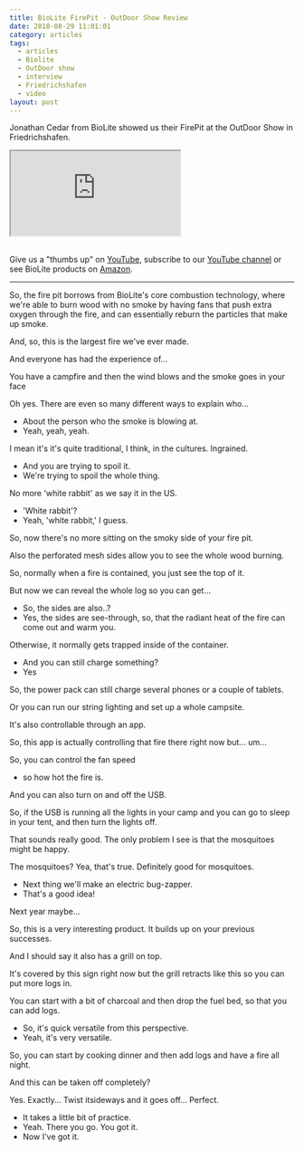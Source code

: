 ```yaml
---
title: BioLite FirePit - OutDoor Show Review
date: 2018-08-29 11:01:01
category: articles
tags:
  - articles
  - Biolite
  - OutDoor show
  - interview
  - Friedrichshafen
  - video
layout: post
---
```


Jonathan Cedar from BioLite showed us their FirePit at the OutDoor Show in Friedrichshafen.

<div class="embed-responsive embed-responsive-16by9">
    <iframe class="embed-responsive-item" src="https://www.youtube.com/embed/GDcd2u_Auic"></iframe>
</div>
<br>
<!--more-->

Give us a "thumbs up" on <a rel="nofollow" href="https://www.youtube.com/watch?v=GDcd2u_Auic"  target="_blank">YouTube</a>, subscribe to our <a rel="nofollow"  target="_blank"  href="https://www.youtube.com/channel/UCnO9Q_m9EaOCrHmmQIBVBNw?sub_confirmation=1">YouTube channel</a> or see BioLite products on <a rel="nofollow" href="https://amzn.to/2MH8JUo"  target="_blank">Amazon</a>.

---

So, the fire pit borrows from BioLite's core combustion technology, where we're able to burn wood with no smoke by having fans that push extra oxygen through the fire, and can essentially reburn the particles
that make up smoke.

And, so, this is the largest fire we've ever made.

And everyone has had the experience of...

You have a campfire and then the wind blows and the smoke goes in your face

Oh yes. There are even so many different ways to explain who...

- About the person who the smoke is blowing at.
- Yeah, yeah, yeah.

I mean it's it's quite traditional, I think, in the cultures. Ingrained.

- And you are trying to spoil it.
- We're trying to spoil the whole thing.

No more 'white rabbit' as we say it in the US.

- 'White rabbit'?
- Yeah, 'white rabbit,' I guess.

So, now there's no more sitting on the smoky side of your fire pit.

Also the perforated mesh sides allow you  to see the whole wood burning.

So, normally when a fire is contained, you just see the top of it.

But now we can reveal the whole log so you can get...

- So, the sides are also..?
- Yes, the sides are see-through, so, that the radiant heat of the fire can come out and warm you.

Otherwise, it normally gets trapped inside of the container.

- And you can still charge something?
- Yes

So, the power pack can still charge several phones or a couple of tablets.

Or you can run our string lighting and set up a whole campsite.

It's also controllable through an app.

So, this app is actually controlling that fire there right now but... um...

So, you can control the fan speed
- so how hot the fire is.

And you can also turn on and off the USB.

So, if the USB is running all the lights in your camp and you can go to sleep in your tent, and then turn the lights off.

That sounds really good. The only problem I see is that the mosquitoes might be happy.

The mosquitoes? Yea, that's true. Definitely good for mosquitoes.

- Next thing we'll make an electric bug-zapper.
- That's a good idea!

Next year maybe...

So, this is a very interesting product. It builds up on your previous successes.

And I should say it also has a grill on top.

It's covered by this sign right now but the grill retracts like this so you can put more logs in.

You can start with a bit of charcoal and then drop the fuel bed, so that you can add logs.

- So, it's quick versatile from this perspective.
- Yeah, it's very versatile.

So, you can start by cooking dinner and then add logs and have a fire all night.

And this can be taken off completely?

Yes. Exactly... Twist itsideways and it goes off... Perfect.

- It takes a little bit of practice.
- Yeah. There you go. You got it.
- Now I've got it.
